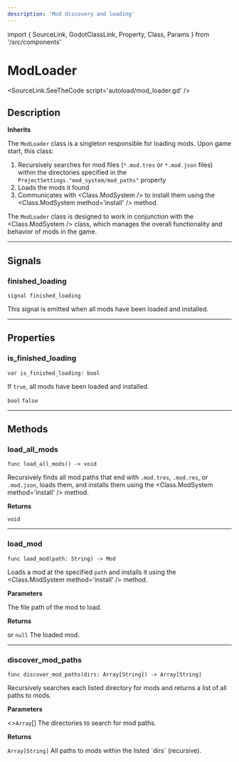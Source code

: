 ```yaml
---
description: 'Mod discovery and loading'
---
```

import { SourceLink, GodotClassLink, Property, Class, Params } from '/src/components'

# ModLoader

<SourceLink.SeeTheCode script='autoload/mod_loader.gd' />

## Description

**Inherits <GodotClassLink cls='Node' />**

The `ModLoader` class is a singleton responsible for loading mods. Upon game start, this class:

1. Recursively searches for mod files (`*.mod.tres` or `*.mod.json` files) within the directories specified in the `ProjectSettings."mod_system/mod_paths"` property
2. Loads the mods it found
3. Communicates with <Class.ModSystem /> to install them using the <Class.ModSystem method='install' /> method.

The `ModLoader` class is designed to work in conjunction with the  <Class.ModSystem /> class, which manages the overall functionality and behavior of mods in the game.

***

## Signals

### finished_loading
```gdscript
signal finished_loading
```

This signal is emitted when all mods have been loaded and installed.

***

## Properties

### is_finished_loading
```gdscript
var is_finished_loading: bool
```

If `true`, all mods have been loaded and installed.

<Property>
    <Property.Type><code>bool</code></Property.Type>
    <Property.Default><code>false</code></Property.Default>
</Property>

***

## Methods

### load_all_mods
```gdscript
func load_all_mods() -> void
```

Recursively finds all mod paths that end with `.mod.tres`, `.mod.res`, or `.mod.json`, loads them, and installs them using the <Class.ModSystem method='install' /> method.

**Returns**

`void`

***

### load_mod
```gdscript
func load_mod(path: String) -> Mod
```

Loads a mod at the specified `path` and installs it using the <Class.ModSystem method='install' /> method.

**Parameters**

<Params>
    <Params.Row name='path'>
        <GodotClassLink cls='String' />
        The file path of the mod to load.
    </Params.Row>
</Params>

**Returns**

<Property>
    <Property.Type><Class.Mod /> or <code>null</code></Property.Type>
    <Property.Description>The loaded mod.</Property.Description>
</Property>

***

### discover_mod_paths
```gdscript
func discover_mod_paths(dirs: Array[String]) -> Array[String]
```

Recursively searches each listed directory for mods and returns a list of all paths to mods.

**Parameters**

<Params>
    <Params.Row name='dirs'>
        <><code>Array</code>[<GodotClassLink cls='String' />]</>
        The directories to search for mod paths.
    </Params.Row>
</Params>

**Returns**

<Property>
    <Property.Type><code>Array[String]</code></Property.Type>
    <Property.Description>All paths to mods within the listed `dirs` (recursive).</Property.Description>
</Property>
